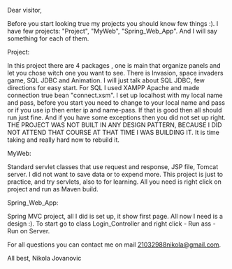 
Dear visitor,

Before you start looking true my projects you should know few things :).
I have few projects: "Project", "MyWeb", "Spring_Web_App". And I will say something for each of them.

Project:

  In this project there are 4 packages , one is main that organize panels and let you chose witch one you want to see. There is
    Invasion, space invaders game, SQL JDBC and Animation. I will just talk about SQL JDBC, few directions for easy start.
  For SQL I used XAMPP Apache and made connection true bean "connect.xsm". I set up localhost with my local name and pass,
    before you start you need to change to your local name and pass or if you use ip then enter ip and name-pass. If that is 
    good then all should run just fine. And if you have some exceptions then you did not set up right.
  THE PROJECT WAS NOT BUILT IN ANY DESIGN PATTERN, BECAUSE I DID NOT ATTEND THAT COURSE AT THAT TIME I WAS BUILDING IT. It is time taking and really hard now to rebuild it.
    
MyWeb:

  Standard servlet classes that use request and response, JSP file, Tomcat server. I did not want to save data or to expend more.
    This project is just to practice, and try servlets, also to for learning.
  All you need is right click on project and run as Maven build.
  
Spring_Web_App:

  Spring MVC project, all I did is set up, it show first page. All now I need is a design :).
  To start go to class Login_Controller and right click - Run ass - Run on Server.
  
  
For all questions you can contact me on mail 21032988nikola@gmail.com. 

All best,
Nikola Jovanovic
